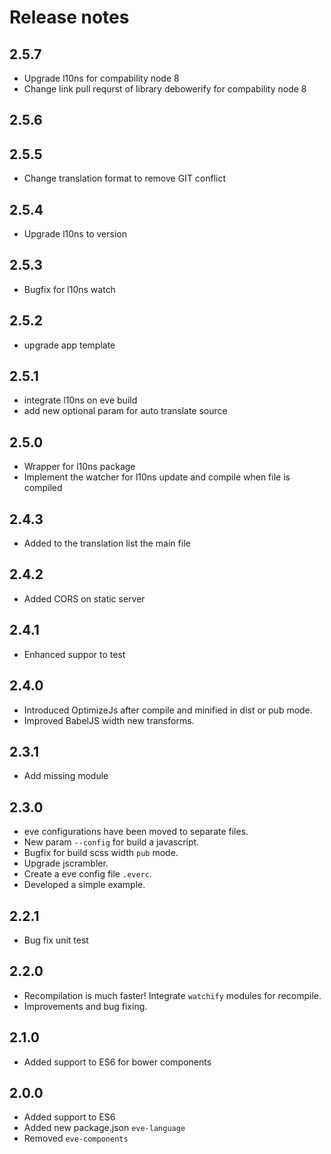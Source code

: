 # Release notes
## 2.5.7
- Upgrade l10ns for compability node 8
- Change link pull requrst of library debowerify for compability node 8

## 2.5.6

## 2.5.5
- Change translation format to remove GIT conflict

## 2.5.4
- Upgrade l10ns to version

## 2.5.3
- Bugfix for l10ns watch

## 2.5.2
- upgrade app template

## 2.5.1
- integrate l10ns on eve build
- add new optional param for auto translate source

## 2.5.0
- Wrapper for l10ns package
- Implement the watcher for l10ns update and compile when file is compiled

## 2.4.3
- Added to the translation list the main file

## 2.4.2
- Added CORS on static server

## 2.4.1
- Enhanced suppor to test

## 2.4.0
- Introduced OptimizeJs after compile and minified in dist or pub mode.
- Improved BabelJS width new transforms.

## 2.3.1
- Add missing module

## 2.3.0

- eve configurations have been moved to separate files.
- New param `--config` for build a javascript.
- Bugfix for build scss width `pub` mode.
- Upgrade jscrambler.
- Create a eve config file `.everc`.
- Developed a simple example.


## 2.2.1

- Bug fix unit test

## 2.2.0

- Recompilation is much faster! Integrate `watchify` modules for recompile.
- Improvements and bug fixing.

## 2.1.0

- Added support to ES6 for bower components

## 2.0.0

- Added support to ES6
- Added new package.json `eve-language`
- Removed `eve-components`
